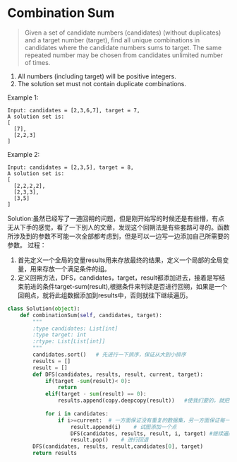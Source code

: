 # Combination Sum

>Given a set of candidate numbers (candidates) (without duplicates) and a target number (target), find all unique combinations in candidates where the candidate numbers sums to target.
The same repeated number may be chosen from candidates unlimited number of times.

 1. All numbers (including target) will be positive integers.
 2. The solution set must not contain duplicate combinations.

Example 1:
```
Input: candidates = [2,3,6,7], target = 7,
A solution set is:
[
  [7],
  [2,2,3]
]
```
Example 2:
```
Input: candidates = [2,3,5], target = 8,
A solution set is:
[
  [2,2,2,2],
  [2,3,3],
  [3,5]
]
```
Solution:虽然已经写了一道回朔的问题，但是刚开始写的时候还是有些懵，有点无从下手的感觉，看了一下别人的文章，发现这个回朔法是有些套路可寻的。函数所涉及到的参数不可能一次全部都考虑到，但是可以一边写一边添加自己所需要的参数。
过程：
1. 首先定义一个全局的变量results用来存放最终的结果，定义一个局部的全局变量，用来存放一个满足条件的组。
2. 定义回朔方法，DFS，candidates，target，result都添加进去，接着是写结束前进的条件target-sum(result),根据条件来判读是否进行回朔，如果是一个回朔点，就将此组数据添加到results中，否则就往下继续遍历。

```python
class Solution(object):
    def combinationSum(self, candidates, target):
        """
        :type candidates: List[int]
        :type target: int
        :rtype: List[List[int]]
        """
        candidates.sort()	# 先进行一下排序，保证从大到小排序
        results = []
        result = []
        def DFS(candidates, results, result, current, target):
            if(target -sum(result)< 0):
                return
            elif(target - sum(result) == 0):
                results.append(copy.deepcopy(result))	#使我们要的，就把数据添加到结果中去
                
            for i in candidates:
                if i>=current:	# 一方面保证没有重复的数据集，另一方面保证每一个元素，排序是从小到大
                    result.append(i)	# 试图添加一个点
                    DFS(candidates, results, result, i, target) #继续遍历并判断是否满足条件
                    result.pop()	# 进行回退
        DFS(candidates, results, result,candidates[0], target)
        return results
```